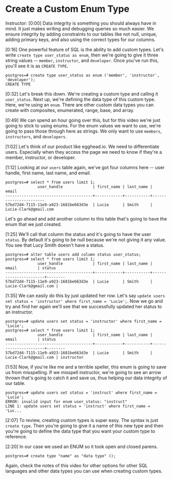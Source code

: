# Create a Custom Enum Type 

Instructor: [0:00] Data integrity is something you should always have in mind. It just makes writing and debugging queries so much easier. We ensure integrity by adding constraints to our tables like not null, unique, adding primary keys, and also using the correct types for our columns.

[0:16] One powerful feature of SQL is the ability to add custom types. Let's write `create type user_status as enum`, then we're going to give it three string values -- `member`, `instructor`, and `developer`. Once you've run this, you'll see it is as `CREATE TYPE`.

```postgres
postgres=# create type user_status as enum ('member', 'instructor', 'developer');
CREATE TYPE
```

[0:32] Let's break this down. We're creating a custom type and calling it `user_status`. Next up, we're defining the data type of this custom type. Here, we're using an `enum`. There are other custom data types you can create with composites, enumerated, range, base, and array.

[0:49] We can spend an hour going over this, but for this video we're just going to stick to using enums. For the enum values we want to use, we're going to pass those through here as strings. We only want to use `members`, `instructors`, and `developers`.

[1:02] Let's think of our product like egghead.io. We need to differentiate users. Especially when they access the page we need to know if they're a member, instructor, or developer.

[1:12] Looking at our `users` table again, we've got four columns here -- user handle, first name, last name, and email. 

```postgres
postgres=# select * from users limit 1;
              user_handle             | first_name | last_name |         email          
--------------------------------------+------------+-----------+-----------------------
57bd72d4-7115-11e9-a923-1681be663d3e  | Lucie      | Smith     | Lucie-Clark@gmail.com 
```

Let's go ahead and add another column to this table that's going to have the enum that we just created.

[1:25] We'll call that column the status and it's going to have the user `status`. By default it's going to be null because we're not giving it any value. You see that Lucy Smith doesn't have a status.

```postgres
postgres=# alter table users add column status user_status;
postgres=# select * from users limit 1;
              user_handle             | first_name | last_name |         email         | status 
--------------------------------------+------------+-----------+-----------------------+--------
57bd72d4-7115-11e9-a923-1681be663d3e  | Lucie      | Smith     | Lucie-Clark@gmail.com | 
```

[1:35] We can easily do this by just updated her row. Let's say `update users set status = 'instructor' where first_name = 'Lucie';`. Now we go and try and find her again we'll see that we successfully updated her status to an instructor.

```postgres
postgres=# update users set status = 'instructor' where first_name = 'Lucie';
postgres=# select * from users limit 1;
              user_handle             | first_name | last_name |         email         | status 
--------------------------------------+------------+-----------+-----------------------+--------
57bd72d4-7115-11e9-a923-1681be663d3e  | Lucie      | Smith     | Lucie-Clark@gmail.com | instructor
```

[1:53] Now, if you're like me and a terrible speller, this enum is going to save us from misspelling. If we misspell instructor, we're going to see an arrow thrown that's going to catch it and save us, thus helping our data integrity of our table.

```postgres
postgres=# update users set status = 'instruct' where first_name = 'Lucie';
ERROR: invalid input for enum user_status: "instruct"
LINE 1: update users set status = 'instruct' where first_name = 'Luc...
```

[2:07] To review, creating custom types is super easy. The syntax is just `create type`. Then you're going to give it a name of this new type and then you're going to define the data type that you want your custom type to reference.

[2:20] In our case we used an ENUM so it took open and closed parens. 

```postgres
postgres=# create type "name" as "data type" ();
```

Again, check the notes of this video for other options for other SQL languages and other data types you can use when creating custom types.
